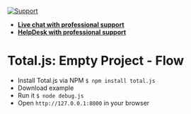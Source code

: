 [![Support](https://www.totaljs.com/img/button-support.png)](https://www.totaljs.com/support/)

- [__Live chat with professional support__](https://messenger.totaljs.com)
- [__HelpDesk with professional support__](https://helpdesk.totaljs.com)

# Total.js: Empty Project - Flow

- Install Total.js via NPM `$ npm install total.js`
- Download example
- Run it `$ node debug.js`
- Open `http://127.0.0.1:8000` in your browser